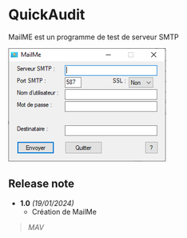 # QuickAudit
MailME est un programme de test de serveur SMTP

![MarkdownViewer++](https://raw.githubusercontent.com/tatascorp/mavapps/main/MAVAPPS/MailMe/MailMe_img-01.png)
## Release note
* **1.0** *(19/01/2024)*
    * Création de MailMe

>*MAV*